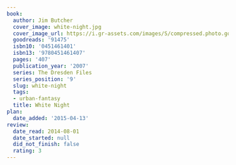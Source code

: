 ```yaml
---
book:
  author: Jim Butcher
  cover_image: white-night.jpg
  cover_image_url: https://i.gr-assets.com/images/S/compressed.photo.goodreads.com/books/1309552288l/91475._SX98_.jpg
  goodreads: '91475'
  isbn10: '0451461401'
  isbn13: '9780451461407'
  pages: '407'
  publication_year: '2007'
  series: The Dresden Files
  series_position: '9'
  slug: white-night
  tags:
  - urban-fantasy
  title: White Night
plan:
  date_added: '2015-04-13'
review:
  date_read: 2014-08-01
  date_started: null
  did_not_finish: false
  rating: 3
---
```

